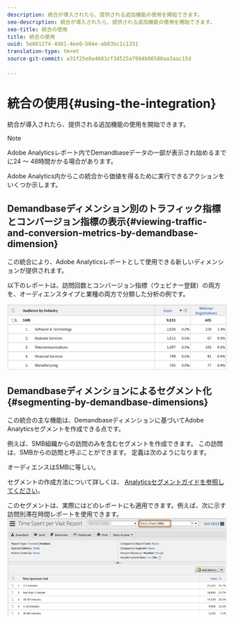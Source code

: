 ```yaml
---
description: 統合が導入されたら、提供される追加機能の使用を開始できます。
seo-description: 統合が導入されたら、提供される追加機能の使用を開始できます。
seo-title: 統合の使用
title: 統合の使用
uuid: 5e861274-4d81-4ee0-b84e-ab83bc1c1331
translation-type: tm+mt
source-git-commit: a31f25e8a4681cf34525a7994b00580aa3aac15d

---
```



# 統合の使用{#using-the-integration}

統合が導入されたら、提供される追加機能の使用を開始できます。

>[!NOTE]
>
>Adobe Analyticsレポート内でDemandbaseデータの一部が表示され始めるまでに24 ～ 48時間かかる場合があります。

Adobe Analytics内からこの統合から価値を得るために実行できるアクションをいくつか示します。

## Demandbaseディメンション別のトラフィック指標とコンバージョン指標の表示{#viewing-traffic-and-conversion-metrics-by-demandbase-dimension}

この統合により、Adobe Analyticsレポートとして使用できる新しいディメンションが提供されます。

以下のレポートは、訪問回数とコンバージョン指標（ウェビナー登録）の両方を、オーディエンスタイプと業種の両方で分類した分析の例です。

![](assets/metrics_db_dimensions.png)

## Demandbaseディメンションによるセグメント化{#segmenting-by-demandbase-dimensions}

この統合の主な機能は、Demandbaseディメンションに基づいてAdobe Analyticsセグメントを作成できる点です。

例えば、SMB組織からの訪問のみを含むセグメントを作成できます。 この訪問は、SMBからの訪問と呼ぶことができます。 定義は次のようになります。

オーディエンスはSMBに等しい。

セグメントの作成方法について詳しくは、 [Analyticsセグメントガイドを参照してください](https://marketing.adobe.com/resources/help/en_US/analytics/segment/)。

このセグメントは、実際にはどのレポートにも適用できます。例えば、次に示す訪問別滞在時間レポートを使用できます。 ![](assets/segment_applied_report.png)
